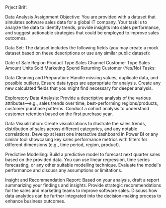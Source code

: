 Prject Brif:

Data Analysis Assignment
Objective:
You are provided with a dataset that simulates software sales data for a global IT company. Your task is to analyze the data to identify trends, provide insights into sales performance, and suggest actionable strategies that could be employed to improve sales outcomes.

Data Set:
The dataset includes the following fields (you may create a mock dataset based on these descriptions or use any similar public dataset):

Date of Sale
Region
Product Type
Sales Channel
Customer Type
Sales Amount
Units Sold
Marketing Spend
Returning Customer (Yes/No)
Tasks:

Data Cleaning and Preparation: Handle missing values, duplicate data, and possible outliers. Ensure data types are appropriate for analysis. Create any new calculated fields that you might find necessary for deeper analysis.

Exploratory Data Analysis: Provide a descriptive analysis of the various attributes—e.g., sales trends over time, best-performing regions/products, customer purchase patterns. Conduct a cohort analysis to understand customer retention based on the first purchase year.

Data Visualization: Create visualizations to illustrate the sales trends, distribution of sales across different categories, and any notable correlations. Develop at least one interactive dashboard in Power BI or any similar tool showcasing key sales performance metrics with filters for different dimensions (e.g., time period, region, product).

Predictive Modelling: Build a predictive model to forecast next quarter sales based on the provided data. You can use linear regression, time series forecasting, or any other suitable modelling technique. Evaluate the model's performance and discuss any assumptions or limitations.

Insight and Recommendation Report: Based on your analysis, draft a report summarizing your findings and insights. Provide strategic recommendations for the sales and marketing teams to improve software sales. Discuss how data analytics can be further integrated into the decision-making process to enhance business outcomes.
